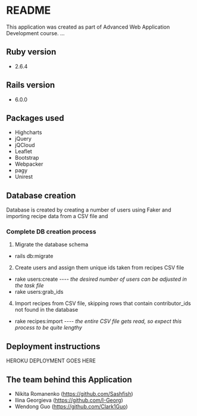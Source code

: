 # README
This application was created as part of Advanced Web Application Development course. ...
## Ruby version
* 2.6.4
## Rails version
* 6.0.0
## Packages used
* Highcharts
* jQuery
* jQCloud
* Leaflet
* Bootstrap
* Webpacker
* pagy
* Unirest
## Database creation
Database is created by creating a number of users using Faker and importing recipe data from a CSV file and
### Complete DB creation process
1. Migrate the database schema
  * rails db:migrate
2. Create users and assign them unique ids taken from recipes CSV file
  * rake users:create ---- _the desired number of users can be adjusted in the task file_
  * rake users:grab_ids
4. Import recipes from CSV file, skipping rows that contain contributor_ids not found in the database
  * rake recipes:import ---- _the entire CSV file gets read, so expect this process to be quite lengthy_
## Deployment instructions
HEROKU DEPLOYMENT GOES HERE
## The team behind this Application
* Nikita Romanenko (https://github.com/Sashfish)
* Ilina Georgieva (https://github.com/I-Georg)
* Wendong Guo (https://github.com/Clark1Guo)
